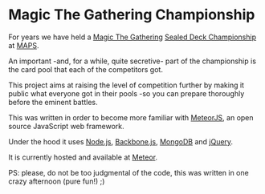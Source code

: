 Magic The Gathering Championship
=====

For years we have held a [Magic The Gathering](http://magic.wizards.com/) [Sealed Deck Championship](http://mtgsalvation.gamepedia.com/Sealed_deck) at [MAPS](www.maps.com.br).

An important -and, for a while, quite secretive- part of the championship is the card pool that each of the competitors got.

This project aims at raising the level of competition further by making it public what everyone got in their pools -so you can prepare thoroughly before the eminent battles.

This was written in order to become more familiar with [MeteorJS](https://www.meteor.com/), an open source JavaScript web framework.

Under the hood it uses [Node.js](https://nodejs.org/), [Backbone.js](http://backbonejs.org/), [MongoDB](https://www.mongodb.org/) and [jQuery](https://jquery.com/).

It is currently hosted and available at [Meteor](http://meteor-magic.meteor.com).

PS: please, do not be too judgmental of the code, this was written in one crazy afternoon (pure fun!) ;)
